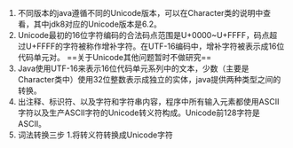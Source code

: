 1. 不同版本的java遵循不同的Unicode版本，可以在Character类的说明中查看，其中jdk8对应的Unicode版本是6.2。
2. Unicode最初的16位字符编码的合法码点范围是U+0000~U+FFFF，码点超过U+FFFF的字符被称作增补字符。在UTF-16编码中，增补字符被表示成16位代码单元对。 ==关于Unicode其他问题暂时不做研究==
3. Java使用UTF-16来表示16位代码单元系列中的文本，少数（主要是Character类中）使用32位整数表示成独立的实体，java提供两种类型之间的转换。
4. 出注释、标识符、以及字符和字符串内容，程序中所有输入元素都使用ASCII字符以及生产ASCII字符的Unicode转义符构成。Unicode前128字符是ASCII。
5. 词法转换三步
1.将转义符转换成Unicode字符
